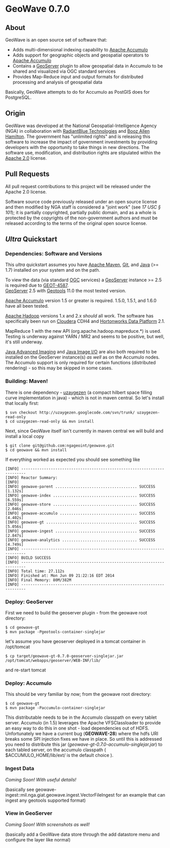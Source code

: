 # GeoWave 0.7.0

## About  

GeoWave is an open source set of software that:
	
* Adds multi-dimensional indexing capability to [Apache Accumulo](http://projects.apache.org/projects/accumulo.html) 
* Adds support for geographic objects and geospatial operators to [Apache Accumulo](http://projects.apache.org/projects/accumulo.html) 
* Contains a [GeoServer](http://geoserver.org/) plugin to allow geospatial data in Accumulo to be shared and visualized via OGC standard services
* Provides Map-Reduce input and output formats for distributed processing and analysis of geospatial data

Basically, GeoWave attempts to do for Accumulo as PostGIS does for PostgreSQL.  

## Origin

GeoWave was developed at the National Geospatial-Intelligence Agency (NGA) in collaboration with [RadiantBlue Technologies](http://www.radiantblue.com/) and [Booz Allen Hamilton](http://www.boozallen.com/).  The government has "unlimited rights" and is releasing this software to increase the impact of government investments by providing developers with the opportunity to take things in new directions. The software use, modification, and distribution rights are stipulated within the [Apache 2.0](http://www.apache.org/licenses/LICENSE-2.0.html) license.  


## Pull Requests

All pull request contributions to this project will be released under the Apache 2.0 license.  

Software source code previously released under an open source license and then modified by NGA staff is considered a "joint work" (see *17 USC § 101*); it is partially copyrighted, partially public domain, and as a whole is protected by the copyrights of the non-government authors and must be released according to the terms of the original open source license.

## *Ultra* Quickstart

### Dependencies: Software and Versions
This *ultra* quickstart assumes you have [Apache Maven](http://maven.apache.org/), [Git](http://git-scm.com/), and [Java](http://www.oracle.com/technetwork/java/javase/downloads/index.html) (>= 1.7) installed on your system and on the path.  

To view the data (via standard [OGC](http://www.opengeospatial.org/) services) a [GeoServer](http://geoserver.org/) instance >= 2.5 is required due to [GEOT-4587](http://jira.codehaus.org/browse/GEOT-4587).  
[GeoServer](http://geoserver.org/) 2.5 with [Geotools](http://www.geotools.org/) 11.0 the most tested version.

[Apache Accumulo](http://projects.apache.org/projects/accumulo.html) version 1.5 or greater is required.  1.5.0, 1.5.1, and 1.6.0 have all been tested. 

[Apache Hadoop](http://hadoop.apache.org/) versions 1.x and 2.x *should* all work.  The software has specifically been run on [Cloudera](http://cloudera.com/content/cloudera/en/home.html) CDH4 and [Hortonworks Data Platform](http://hortonworks.com/hdp/) 2.1.   

MapReduce 1 with the new API (org.apache.hadoop.mapreduce.*) is used.  Testing is underway against YARN / MR2 and seems to be positive, but well, it's still underway.  

[Java Advanced Imaging](http://download.java.net/media/jai/builds/release/1_1_3/) and [Java Image I/O](http://download.java.net/media/jai-imageio/builds/release/1.1/) are also both required to be installed on the GeoServer instance(s) *as well* as on the Accumulo nodes.  The Accumulo support is only required for certain functions (distributed rendering) - so this may be skipped in some cases.

### Building: Maven!

There is one dependency - [uzaygezen](https://code.google.com/p/uzaygezen/) (a compact hilbert space filling curve implementation in java) - which is not in maven central.   So let's install that locally first:

    $ svn checkout http://uzaygezen.googlecode.com/svn/trunk/ uzaygezen-read-only
	$ cd uzaygezen-read-only && mvn install

Next, since GeoWave itself isn't currently in maven central we will build and install a local copy

	$ git clone git@github.com:ngageoint/geowave.git
	$ cd geowave && mvn install

If everything worked as expected you should see something like

    [INFO] ------------------------------------------------------------------------
    [INFO] Reactor Summary:
    [INFO]
    [INFO] geowave-parent .................................... SUCCESS [1.132s]
    [INFO] geowave-index ..................................... SUCCESS [6.559s]
    [INFO] geowave-store ..................................... SUCCESS [2.046s]
    [INFO] geowave-accumulo .................................. SUCCESS [4.402s]
    [INFO] geowave-gt ........................................ SUCCESS [5.056s]
    [INFO] geowave-ingest .................................... SUCCESS [2.847s]
    [INFO] geowave-analytics ................................. SUCCESS [4.749s]
    [INFO] ------------------------------------------------------------------------
    [INFO] BUILD SUCCESS
    [INFO] ------------------------------------------------------------------------
    [INFO] Total time: 27.112s
    [INFO] Finished at: Mon Jun 09 21:22:16 EDT 2014
    [INFO] Final Memory: 80M/382M
    [INFO] ------------------------------------------------------------------------


### Deploy: GeoServer

First we need to build the geoserver plugin - from the geowave root directory:
    
    $ cd geowave-gt
    $ mvn package -Pgeotools-container-singlejar

let's assume you have geoserver deployed in a tomcat container in /opt/tomcat

    $ cp target/geowave-gt-0.7.0-geoserver-singlejar.jar /opt/tomcat/webapps/geoserver/WEB-INF/lib/

and re-start tomcat

### Deploy: Accumulo

This should be very familiar by now; from the geowave root directory:

    $ cd geowave-gt
    $ mvn package -Paccumulo-container-singlejar

This distributable needs to be in the Accumulo classpath on every tablet server.  Accumulo (in 1.5) leverages the Apache VFSClassloader to provide an easy way to do this in one shot - load dependencies out of HDFS.  Unfortunately we have a current bug (**GEOWAVE-28**) where the hdfs URI breaks some SPI injection fixes we have in place.  So until this is addressed you need to distribute this jar (*geowave-gt-0.7.0-accumulo-singlejar.jar*) to each tabled server, on the accumulo classpath ( $ACCUMULO_HOME/lib/ext/  is the default choice ).  


### Ingest Data

*Coming Soon! With useful details!*

(basically see  geowave-ingest::mil.nga.giat.geowave.ingest.VectorFileIngest for an example that can ingest any geotools supported format) 


### View in GeoServer

*Coming Soon! With screenshots as well!*

(basically add a GeoWave data store through the add datastore menu and configure the layer like normal)